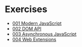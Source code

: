 # Exercises

- [001 Modern JavaScript](./MOJS-Modern-JavaScript)
- [002 DOM API](./MOJS-DOM-API)
- [003 Asynchronous JavaScript](./ASYN-Asynchronous-JavaScript)
- [004 Web Extensions]('./WEXT-Web-Extensions)
